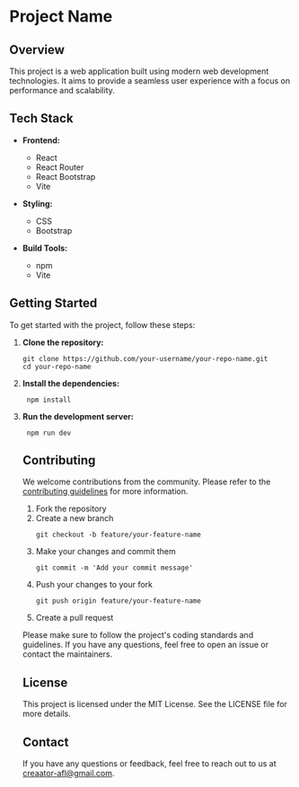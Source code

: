 # Project Name

## Overview

This project is a web application built using modern web development technologies. It aims to provide a seamless user
experience with a focus on performance and scalability.

## Tech Stack

- **Frontend:**
    - React
    - React Router
    - React Bootstrap
    - Vite

- **Styling:**
    - CSS
    - Bootstrap

- **Build Tools:**
    - npm
    - Vite

## Getting Started

To get started with the project, follow these steps:

1. **Clone the repository:**
   ```shell
   git clone https://github.com/your-username/your-repo-name.git
   cd your-repo-name
    ```
2. **Install the dependencies:**
   ```shell
    npm install
   ```
3. **Run the development server:**
   ```shell
    npm run dev
   ```
   ## Contributing
   We welcome contributions from the community. Please refer to the [contributing guidelines](CONTRIBUTING.md) for more
   information.

    1. Fork the repository
    2. Create a new branch
        ```shell
        git checkout -b feature/your-feature-name
        ```
    3. Make your changes and commit them
        ```shell
        git commit -m 'Add your commit message'
        ```
    4. Push your changes to your fork
        ```shell
        git push origin feature/your-feature-name
        ```
    5. Create a pull request

   Please make sure to follow the project's coding standards and guidelines. If you have any questions, feel free to
   open an issue or contact the maintainers.

   ## License
   This project is licensed under the MIT License. See the LICENSE file for more details.

   ## Contact
   If you have any questions or feedback, feel free to reach out to us
   at [creaator-afl@gmail.com](mailto:creaator-afk@gmail.com).
        
